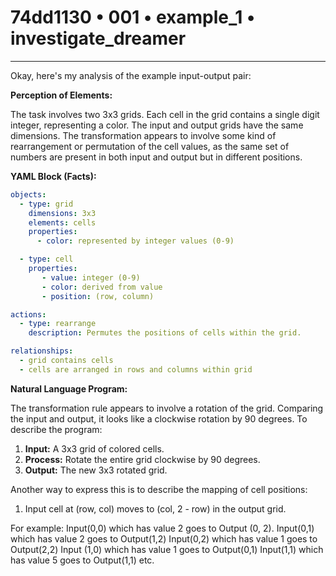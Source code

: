 # 74dd1130 • 001 • example_1 • investigate_dreamer

---
Okay, here's my analysis of the example input-output pair:

**Perception of Elements:**

The task involves two 3x3 grids. Each cell in the grid contains a single digit integer, representing a color. The input and output grids have the same dimensions. The transformation appears to involve some kind of rearrangement or permutation of the cell values, as the same set of numbers are present in both input and output but in different positions.

**YAML Block (Facts):**



```yaml
objects:
  - type: grid
    dimensions: 3x3
    elements: cells
    properties:
      - color: represented by integer values (0-9)

  - type: cell
    properties:
       - value: integer (0-9)
       - color: derived from value
       - position: (row, column)

actions:
  - type: rearrange
    description: Permutes the positions of cells within the grid.

relationships:
  - grid contains cells
  - cells are arranged in rows and columns within grid
```



**Natural Language Program:**

The transformation rule appears to involve a rotation of the grid. Comparing the input and output, it looks like a clockwise rotation by 90 degrees. To describe the program:

1.  **Input:** A 3x3 grid of colored cells.
2.  **Process:** Rotate the entire grid clockwise by 90 degrees.
3. **Output:** The new 3x3 rotated grid.

Another way to express this is to describe the mapping of cell positions:

1. Input cell at (row, col) moves to (col, 2 - row) in the output grid.

For example:
Input(0,0) which has value 2 goes to Output (0, 2).
Input(0,1) which has value 2 goes to Output(1,2)
Input(0,2) which has value 1 goes to Output(2,2)
Input (1,0) which has value 1 goes to Output(0,1)
Input(1,1) which has value 5 goes to Output(1,1)
etc.

